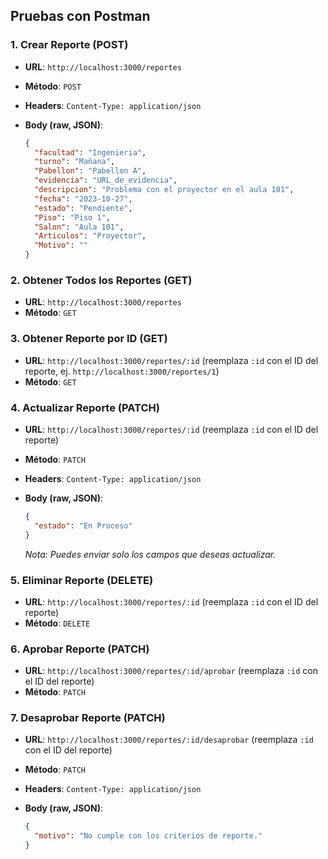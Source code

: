 ## Pruebas con Postman

### 1. Crear Reporte (POST)

- **URL**: `http://localhost:3000/reportes`
- **Método**: `POST`
- **Headers**: `Content-Type: application/json`
- **Body (raw, JSON)**:

  ```json
  {
    "facultad": "Ingenieria",
    "turno": "Mañana",
    "Pabellon": "Pabellon A",
    "evidencia": "URL_de_evidencia",
    "descripcion": "Problema con el proyector en el aula 101",
    "fecha": "2023-10-27",
    "estado": "Pendiente",
    "Piso": "Piso 1",
    "Salon": "Aula 101",
    "Articulos": "Proyector",
    "Motivo": ""
  }
  ```

### 2. Obtener Todos los Reportes (GET)

- **URL**: `http://localhost:3000/reportes`
- **Método**: `GET`

### 3. Obtener Reporte por ID (GET)

- **URL**: `http://localhost:3000/reportes/:id` (reemplaza `:id` con el ID del reporte, ej. `http://localhost:3000/reportes/1`)
- **Método**: `GET`

### 4. Actualizar Reporte (PATCH)

- **URL**: `http://localhost:3000/reportes/:id` (reemplaza `:id` con el ID del reporte)
- **Método**: `PATCH`
- **Headers**: `Content-Type: application/json`
- **Body (raw, JSON)**:

  ```json
  {
    "estado": "En Proceso"
  }
  ```

  _Nota: Puedes enviar solo los campos que deseas actualizar._

### 5. Eliminar Reporte (DELETE)

- **URL**: `http://localhost:3000/reportes/:id` (reemplaza `:id` con el ID del reporte)
- **Método**: `DELETE`

### 6. Aprobar Reporte (PATCH)

- **URL**: `http://localhost:3000/reportes/:id/aprobar` (reemplaza `:id` con el ID del reporte)
- **Método**: `PATCH`

### 7. Desaprobar Reporte (PATCH)

- **URL**: `http://localhost:3000/reportes/:id/desaprobar` (reemplaza `:id` con el ID del reporte)
- **Método**: `PATCH`
- **Headers**: `Content-Type: application/json`
- **Body (raw, JSON)**:

  ```json
  {
    "motivo": "No cumple con los criterios de reporte."
  }
  ```
